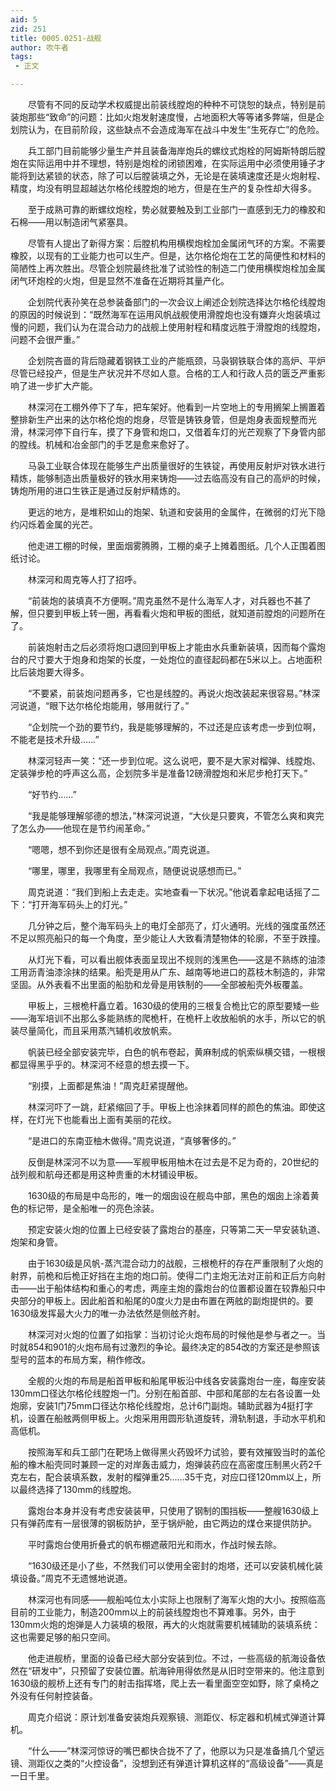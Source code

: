 ```yaml
---
aid: 5
zid: 251
title: 0005.0251-战舰
author: 吹牛者
tags: 
 - 正文

---
```




　　尽管有不同的反动学术权威提出前装线膛炮的种种不可饶恕的缺点，特别是前装炮那些“致命”的问题：比如火炮发射速度慢，占地面积大等等诸多弊端，但是企划院认为，在目前阶段，这些缺点不会造成海军在战斗中发生“生死存亡”的危险。

　　兵工部门目前能够少量生产并且装备海岸炮兵的螺纹式炮栓的阿姆斯特朗后膛炮在实际运用中并不理想，特别是炮栓的闭锁困难，在实际运用中必须使用锤子才能将到达紧锁的状态，除了可以后膛装填之外，无论是在装填速度还是火炮射程、精度，均没有明显超越达尔格伦线膛炮的地方，但是在生产的复杂性却大得多。

　　至于成熟可靠的断螺纹炮栓，势必就要触及到工业部门一直感到无力的橡胶和石棉——用以制造闭气紧塞具。

　　尽管有人提出了新得方案：后膛机构用横楔炮栓加金属闭气环的方案。不需要橡胶，以现有的工业能力也可以生产。但是，达尔格伦炮在工艺的简便性和材料的简陋性上再次胜出。尽管企划院最终批准了试验性的制造二门使用横楔炮栓加金属闭气环炮栓的火炮，但是显然不准备在近期将其量产化。

　　企划院代表孙笑在总参装备部门的一次会议上阐述企划院选择达尔格伦线膛炮的原因的时候说到：“既然海军在运用风帆战舰使用滑膛炮也没有嫌弃火炮装填过慢的问题，我们认为在混合动力的战舰上使用射程和精度远胜于滑膛炮的线膛炮，问题不会很严重。”

　　企划院吝啬的背后隐藏着钢铁工业的产能瓶颈，马袅钢铁联合体的高炉、平炉尽管已经投产，但是生产状况并不尽如人意。合格的工人和行政人员的匮乏严重影响了进一步扩大产能。

　　林深河在工棚外停下了车，把车架好。他看到一片空地上的专用搁架上搁置着整排新生产出来的达尔格伦炮的炮身，尽管是铸铁身管，但是炮身表面规整而光滑，林深河停下自行车，摸了下身管和炮口，又借着车灯的光芒观察了下身管内部的膛线。机械和冶金部门的手艺是愈来愈好了。

　　马袅工业联合体现在能够生产出质量很好的生铁锭，再使用反射炉对铁水进行精炼，能够制造出质量极好的铁水用来铸炮——过去临高没有自己的高炉的时候，铸炮所用的进口生铁正是通过反射炉精炼的。

　　更远的地方，是堆积如山的炮架、轨道和安装用的金属件，在微弱的灯光下隐约闪烁着金属的光芒。

　　他走进工棚的时候，里面烟雾腾腾，工棚的桌子上摊着图纸。几个人正围着图纸讨论。

　　林深河和周克等人打了招呼。

　　“前装炮的装填真不方便啊。”周克虽然不是什么海军人才，对兵器也不甚了解，但只要到甲板上转一圈，再看看火炮和甲板的图纸，就知道前膛炮的问题所在了。

　　前装炮射击之后必须将炮口退回到甲板上才能由水兵重新装填，因而每个露炮台的尺寸要大于炮身和炮架的长度，一处炮位的直径起码都在5米以上。占地面积比后装炮要大得多。

　　“不要紧，前装炮问题再多，它也是线膛的。再说火炮改装起来很容易。”林深河说道，“眼下达尔格伦炮能用，够用就行了。”

　　“企划院一个劲的要节约，我是能够理解的，不过还是应该考虑一步到位啊，不能老是技术升级……”

　　林深河轻声一笑：“还一步到位呢。这么说吧，要不是大家对榴弹、线膛炮、定装弹步枪的呼声这么高，企划院多半是准备12磅滑膛炮和米尼步枪打天下。”

　　“好节约……”

　　“我是能够理解邬德的想法，”林深河说道，“大伙是只要爽，不管怎么爽和爽完了怎么办——他现在是节约闹革命。”

　　“嗯嗯，想不到你还是很有全局观点。”周克说道。

　　“哪里，哪里，我哪里有全局观点，随便说说感想而已。”

　　周克说道：“我们到船上去走走。实地查看一下状况。”他说着拿起电话摇了二下：“打开海军码头上的灯光。”

　　几分钟之后，整个海军码头上的电灯全部亮了，灯火通明。光线的强度虽然还不足以照亮船只的每一个角度，至少能让人大致看清楚物体的轮廓，不至于跌撞。

　　从灯光下看，可以看出舰体表面呈现出不规则的浅黑色——这是不熟练的油漆工用沥青油漆涂抹的结果。船壳是用从广东、越南等地进口的荔枝木制造的，非常坚固。从外表看不出里面的船肋和龙骨是用铁制的——全部被船壳外板覆盖。

　　甲板上，三根桅杆矗立着。1630级的使用的三根复合桅比它的原型要矮一些——海军培训不出那么多能熟练的爬桅杆，在桅杆上收放船帆的水手，所以它的帆装尽量简化，而且采用蒸汽辅机收放帆索。

　　帆装已经全部安装完毕，白色的帆布卷起，黄麻制成的帆索纵横交错，一根根都显得黑乎乎的。林深河不经意的想去摸一下。

　　“别摸，上面都是焦油！”周克赶紧提醒他。

　　林深河吓了一跳，赶紧缩回了手。甲板上也涂抹着同样的颜色的焦油。即使这样，在灯光下也能看出上面有美丽的花纹。

　　“是进口的东南亚柚木做得。”周克说道，“真够奢侈的。”

　　反倒是林深河不以为意——军舰甲板用柚木在过去是不足为奇的，20世纪的战列舰和航母还都是用这种贵重的木材铺设甲板。

　　1630级的布局是中岛形的，唯一的烟囱设在舰岛中部，黑色的烟囱上涂着黄色的标记带，是全船唯一的亮色涂装。

　　预定安装火炮的位置上已经安装了露炮台的基座，只等第二天一早安装轨道、炮架和身管。

　　由于1630级是风帆-蒸汽混合动力的战舰，三根桅杆的存在严重限制了火炮的射界，前桅和后桅正好挡在主炮的炮口前。使得二门主炮无法对正前和正后方向射击——出于船体结构和重心的考虑，两座主炮的露炮台的位置都设置在较靠船只中央部分的甲板上。因此船首和船尾的0度火力是由布置在两舷的副炮提供的。要1630级发挥最大火力的唯一办法依然是侧舷齐射。

　　林深河对火炮的位置了如指掌：当初讨论火炮布局的时候他是参与者之一。当时就854和901的火炮布局有过激烈的争论。最终决定的854改的方案还是参照该型号的蓝本的布局方案，稍作修改。

　　全舰的火炮的布局是船首甲板和船尾甲板沿中线各安装露炮台一座，每座安装130mm口径达尔格伦线膛炮一门。分别在船首部、中部和尾部的左右各设置一处炮廓，安装1门75mm口径达尔格伦线膛炮，总计6门副炮。辅助武器为4挺打字机，设置在船舷两侧甲板上。火炮采用用圆形轨道旋转，滑轨制退，手动水平机和高低机。

　　按照海军和兵工部门在靶场上做得黑火药毁坏力试验，要有效摧毁当时的盖伦船的橡木船壳同时兼顾一定的对岸轰击威力，炮弹装药应在高密度压制黑火药2千克左右，配合装填系数，发射的榴弹重25……35千克，对应口径120mm以上，所以最终选择了130mm的线膛炮。

　　露炮台本身并没有考虑安装装甲，只使用了钢制的围挡板——整艘1630级上只有弹药库有一层很薄的钢板防护，至于锅炉舱，由它两边的煤仓来提供防护。

　　平时露炮台使用折叠式的帆布棚遮蔽阳光和雨水，作战时候去除。

　　“1630级还是小了些，不然我们可以使用全密封的炮塔，还可以安装机械化装填设备。”周克不无遗憾地说道。

　　林深河也有同感——舰船吨位太小实际上也限制了海军火炮的大小。按照临高目前的工业能力，制造200mm以上的前装线膛炮也不算难事。另外，由于130mm火炮的炮弹是人力装填的极限，再大的火炮就需要机械辅助的装填系统：这也需要足够的船只空间。

　　他走进舰桥，里面的设备已经大部分安装到位。不过，一些高级的航海设备依然在“研发中”，只预留了安装位置。航海钟用得依然是从旧时空带来的。他注意到1630级的舰桥上还有专门的射击指挥塔，爬上去一看里面空空如野，除了桌椅之外没有任何射控装备。

　　周克介绍说：原计划准备安装炮兵观察镜、测距仪、标定器和机械式弹道计算机。

　　“什么——”林深河惊讶的嘴巴都快合拢不了了，他原以为只是准备搞几个望远镜、测距仪之类的“火控设备”，没想到还有弹道计算机这样的“高级设备”——真是一日千里。


